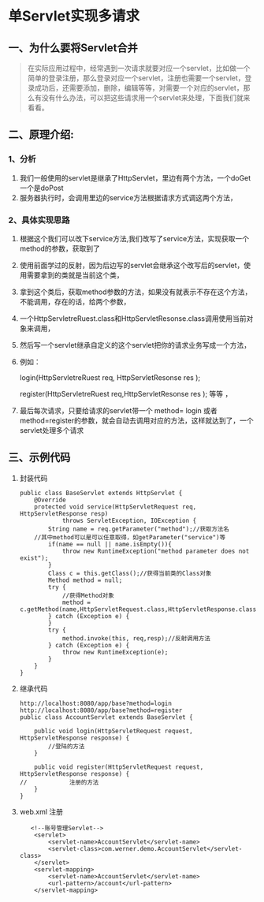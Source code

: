 # 单Servlet实现多请求

## 一、为什么要将Servlet合并

> 在实际应用过程中，经常遇到一次请求就要对应一个servlet，比如做一个简单的登录注册，那么登录对应一个servlet，注册也需要一个servlet，登录成功后，还需要添加，删除，编辑等等，对需要一个对应的servlet，那么有没有什么办法，可以把这些请求用一个servlet来处理，下面我们就来看看。

## 二、原理介绍:

### 1、分析

1. 我们一般使用的servlet是继承了HttpServlet，里边有两个方法，一个doGet一个是doPost
2. 服务器执行时，会调用里边的service方法根据请求方式调这两个方法，

### 2、具体实现思路

1. 根据这个我们可以改下service方法,我们改写了service方法，实现获取一个method的参数，获取到了

2. 使用前面学过的反射，因为后边写的servlet会继承这个改写后的servlet，使用需要拿到的类就是当前这个类，

3. 拿到这个类后，获取method参数的方法，如果没有就表示不存在这个方法，不能调用，存在的话，给两个参数，

4. 一个HttpServletreRuest.class和HttpServletResonse.class调用使用当前对象来调用，

5. 然后写一个servlet继承自定义的这个servlet把你的请求业务写成一个方法，

6. 例如：

    login(HttpServletreRuest req, HttpServletResonse res );   

   register(HttpServletreRuest req,HttpServletResonse res );  等等 ，

7. 最后每次请求，只要给请求的servlet带一个 method= login 或者 method=register的参数，就会自动去调用对应的方法，这样就达到了，一个servlet处理多个请求

## 三、示例代码

1. 封装代码

   ```
   public class BaseServlet extends HttpServlet {  
       @Override  
       protected void service(HttpServletRequest req, HttpServletResponse resp)  
               throws ServletException, IOException {  
           String name = req.getParameter("method");//获取方法名  
       //其中method可以是可以任意取得，如getParameter("service")等  
           if(name == null || name.isEmpty()){  
               throw new RuntimeException("method parameter does not exist");  
           }  
           Class c = this.getClass();//获得当前类的Class对象  
           Method method = null;  
           try {  
               //获得Method对象  
               method =  c.getMethod(name,HttpServletRequest.class,HttpServletResponse.class);  
           } catch (Exception e) {  
           }  
           try {  
               method.invoke(this, req,resp);//反射调用方法  
           } catch (Exception e) {  
               throw new RuntimeException(e);  
           }  
       }  
   }  
   ```

2. 继承代码

   ```
   http://localhost:8080/app/base?method=login
   http://localhost:8080/app/base?method=register
   public class AccountServlet extends BaseServlet {

       public void login(HttpServletRequest request, HttpServletResponse response) {
           //登陆的方法
       }
   	
       public void register(HttpServletRequest request, HttpServletResponse response) {
   //            注册的方法
       }
   }
   ```

3. web.xml 注册

   ```
      <!--账号管理Servlet-->
       <servlet>
           <servlet-name>AccountServlet</servlet-name>
           <servlet-class>com.werner.demo.AccountServlet</servlet-class>
       </servlet>
       <servlet-mapping>
           <servlet-name>AccountServlet</servlet-name>
           <url-pattern>/account</url-pattern>
       </servlet-mapping>
   ```

